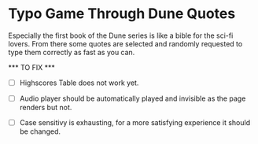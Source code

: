 # Typo Game Through Dune Quotes

Especially the first book of the Dune series is like a bible for the sci-fi lovers. From there some quotes are selected and randomly requested to type them
correctly as fast as you can.

*** TO FIX ***

- [ ] Highscores Table does not work yet.

- [ ] Audio player should be automatically played and invisible as the page renders but not.

- [ ] Case sensitivy is exhausting, for a more satisfying experience it should be changed.
